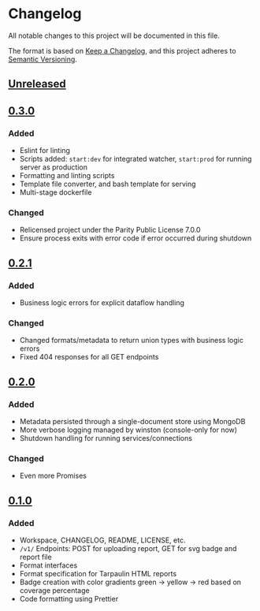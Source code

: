 # Changelog

All notable changes to this project will be documented in this file.

The format is based on [Keep a Changelog](https://keepachangelog.com/en/1.0.0/),
and this project adheres to [Semantic Versioning](https://semver.org/spec/v2.0.0.html).

## [Unreleased]

## [0.3.0]

### Added

- Eslint for linting
- Scripts added: `start:dev` for integrated watcher, `start:prod` for running server as production
- Formatting and linting scripts
- Template file converter, and bash template for serving
- Multi-stage dockerfile

### Changed

- Relicensed project under the Parity Public License 7.0.0
- Ensure process exits with error code if error occurred during shutdown

## [0.2.1]

### Added

- Business logic errors for explicit dataflow handling

### Changed

- Changed formats/metadata to return union types with business logic errors
- Fixed 404 responses for all GET endpoints

## [0.2.0]

### Added

- Metadata persisted through a single-document store using MongoDB
- More verbose logging managed by winston (console-only for now)
- Shutdown handling for running services/connections

### Changed

- Even more Promises

## [0.1.0]

### Added

- Workspace, CHANGELOG, README, LICENSE, etc.
- `/v1/` Endpoints: POST for uploading report, GET for svg badge and report file
- Format interfaces
- Format specification for Tarpaulin HTML reports
- Badge creation with color gradients green -> yellow -> red based on coverage percentage
- Code formatting using Prettier

[unreleased]: https://git.submelon.dev/kjhoerr/ao-coverage/src/branch/trunk
[0.3.0]: https://git.submelon.dev/kjhoerr/ao-coverage/src/tag/v0.3.0
[0.2.1]: https://git.submelon.dev/kjhoerr/ao-coverage/src/tag/v0.2.1
[0.2.0]: https://git.submelon.dev/kjhoerr/ao-coverage/src/tag/v0.2.0
[0.1.0]: https://git.submelon.dev/kjhoerr/ao-coverage/src/tag/v0.1.0
